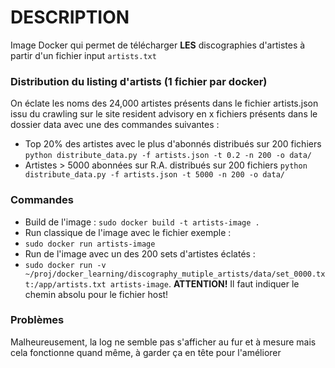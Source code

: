 # DESCRIPTION

Image Docker qui permet de télécharger **LES** discographies d'artistes à partir d'un fichier input `artists.txt`


### Distribution du listing d'artists (1 fichier par docker)

On éclate les noms des 24,000 artistes présents dans le fichier artists.json issu du crawling sur le site resident advisory en x fichiers présents dans le dossier data avec une des commandes suivantes : 

 * Top 20% des artistes avec le plus d'abonnés distribués sur 200 fichiers `python distribute_data.py -f artists.json -t 0.2 -n 200 -o data/`
 * Artistes > 5000 abonnées sur R.A. distribués sur 200 fichiers `python distribute_data.py -f artists.json -t 5000 -n 200 -o data/`

### Commandes

* Build de l'image : `sudo docker build -t artists-image .`
* Run classique de l'image avec le fichier exemple :
 * `sudo docker run artists-image`
* Run de l'image avec un des 200 sets d'artistes éclatés :
 * `sudo docker run -v ~/proj/docker_learning/discography_mutiple_artists/data/set_0000.txt:/app/artists.txt artists-image`. **ATTENTION!** Il faut indiquer le chemin absolu pour le fichier host! 

### Problèmes 

Malheureusement, la log ne semble pas s'afficher au fur et à mesure mais cela fonctionne quand même, à garder ça en tête pour l'améliorer

